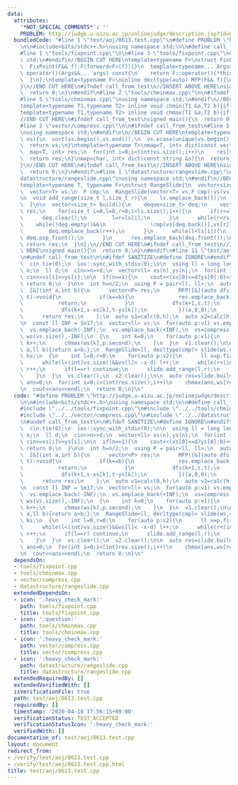 ```yaml
---
data:
  attributes:
    '*NOT_SPECIAL_COMMENTS*': ''
    PROBLEM: http://judge.u-aizu.ac.jp/onlinejudge/description.jsp?id=0613
  bundledCode: "#line 1 \"test/aoj/0613.test.cpp\"\n#define PROBLEM \"http://judge.u-aizu.ac.jp/onlinejudge/description.jsp?id=0613\"\
    \n\n#include<bits/stdc++.h>\nusing namespace std;\n\n#define call_from_test\n\
    #line 1 \"tools/fixpoint.cpp\"\n\n#line 3 \"tools/fixpoint.cpp\"\nusing namespace\
    \ std;\n#endif\n//BEGIN CUT HERE\ntemplate<typename F>\nstruct FixPoint : F{\n\
    \  FixPoint(F&& f):F(forward<F>(f)){}\n  template<typename... Args>\n  decltype(auto)\
    \ operator()(Args&&... args) const{\n    return F::operator()(*this,forward<Args>(args)...);\n\
    \  }\n};\ntemplate<typename F>\ninline decltype(auto) MFP(F&& f){\n  return FixPoint<F>{forward<F>(f)};\n\
    }\n//END CUT HERE\n#ifndef call_from_test\n//INSERT ABOVE HERE\nsigned main(){\n\
    \  return 0;\n}\n#endif\n#line 2 \"tools/chminmax.cpp\"\n\n#ifndef call_from_test\n\
    #line 5 \"tools/chminmax.cpp\"\nusing namespace std;\n#endif\n//BEGIN CUT HERE\n\
    template<typename T1,typename T2> inline void chmin(T1 &a,T2 b){if(a>b) a=b;}\n\
    template<typename T1,typename T2> inline void chmax(T1 &a,T2 b){if(a<b) a=b;}\n\
    //END CUT HERE\n#ifndef call_from_test\nsigned main(){\n  return 0;\n}\n#endif\n\
    #line 2 \"vector/compress.cpp\"\n\n#ifndef call_from_test\n#line 5 \"vector/compress.cpp\"\
    \nusing namespace std;\n#endif\n\n//BEGIN CUT HERE\ntemplate<typename V>\nV compress(V\
    \ vs){\n  sort(vs.begin(),vs.end());\n  vs.erase(unique(vs.begin(),vs.end()),vs.end());\n\
    \  return vs;\n}\ntemplate<typename T>\nmap<T, int> dict(const vector<T> &vs){\n\
    \  map<T, int> res;\n  for(int i=0;i<(int)vs.size();i++)\n    res[vs[i]]=i;\n\
    \  return res;\n}\nmap<char, int> dict(const string &s){\n  return dict(vector<char>(s.begin(),s.end()));\n\
    }\n//END CUT HERE\n#ifndef call_from_test\n//INSERT ABOVE HERE\nsigned main(){\n\
    \  return 0;\n}\n#endif\n#line 1 \"datastructure/rangeslide.cpp\"\n\n#line 3 \"\
    datastructure/rangeslide.cpp\"\nusing namespace std;\n#endif\n//BEGIN CUT HERE\n\
    template<typename T, typename F>\nstruct RangeSlide{\n  vector<size_t> ls,rs;\n\
    \  vector<T> vs;\n  F cmp;\n  RangeSlide(vector<T> vs,F cmp):vs(vs),cmp(cmp){}\n\
    \n  void add_range(size_t l,size_t r){\n    ls.emplace_back(l);\n    rs.emplace_back(r);\n\
    \  }\n\n  vector<size_t> build(){\n    deque<size_t> deq;\n    vector<size_t>\
    \ res;\n    for(size_t i=0,l=0,r=0;i<ls.size();i++){\n      if(r<=ls[i]){\n  \
    \      deq.clear();\n        l=r=ls[i];\n      }\n      while(r<rs[i]){\n    \
    \    while(!deq.empty()&&\n              !cmp(vs[deq.back()],vs[r])) deq.pop_back();\n\
    \        deq.emplace_back(r++);\n      }\n      while(l<ls[i]){\n        if(deq.front()==l++)\
    \ deq.pop_front();\n      }\n      res.emplace_back(deq.front());\n    }\n   \
    \ return res;\n  }\n};\n//END CUT HERE\n#ifndef call_from_test\n//INSERT ABOVE\
    \ HERE\nsigned main(){\n  return 0;\n}\n#endif\n#line 11 \"test/aoj/0613.test.cpp\"\
    \n#undef call_from_test\n\n#ifdef SANITIZE\n#define IGNORE\n#endif\n\nsigned main(){\n\
    \  cin.tie(0);\n  ios::sync_with_stdio(0);\n\n  using ll = long long;\n\n  int\
    \ n;\n  ll d;\n  cin>>n>>d;\n  vector<ll> xs(n),ys(n);\n  for(int i=0;i<n;i++)\
    \ cin>>xs[i]>>ys[i];\n\n  if(n==1){\n    cout<<(xs[0]<=d?ys[0]:0)<<endl;\n   \
    \ return 0;\n  }\n\n  int h=n/2;\n  using P = pair<ll, ll>;\n  auto calc=\n  \
    \  [&](int a,int b){\n      vector<P> res;\n      MFP([&](auto dfs,int k,ll s,ll\
    \ t)->void{\n            if(k==b){\n              res.emplace_back(s,t);\n   \
    \           return;\n            }\n            dfs(k+1,s,t);\n            dfs(k+1,s+xs[k],t+ys[k]);\n\
    \            dfs(k+1,s-xs[k],t-ys[k]);\n          })(a,0,0);\n      sort(res.begin(),res.end());\n\
    \      return res;\n    };\n  auto v1=calc(0,h);\n  auto v2=calc(h,n);\n  reverse(v2.begin(),v2.end());\n\
    \n  const ll INF = 1e17;\n  vector<ll> vs;\n  for(auto p:v1) vs.emplace_back(p.first);\n\
    \  vs.emplace_back(-INF);\n  vs.emplace_back(+INF);\n  vs=compress(vs);\n\n  vector<ll>\
    \ ws(vs.size(),-INF);\n  {\n    int k=0;\n    for(auto p:v1){\n      while(vs[k]<p.first)\
    \ k++;\n      chmax(ws[k],p.second);\n    }\n  }\n  v1.clear();\n\n  auto cmp=[](ll\
    \ a,ll b){return a>b;};\n  RangeSlide<ll, decltype(cmp)> slide(ws,cmp);\n\n  vector<ll>\
    \ ks;\n  {\n    int l=0,r=0;\n    for(auto p:v2){\n      ll x=p.first,k=p.second;\n\
    \      while(l<(int)vs.size()&&vs[l]< -x-d) l++;\n      while(r<(int)vs.size()&&vs[r]<=-x+d)\
    \ r++;\n      if(l==r) continue;\n      slide.add_range(l,r);\n      ks.emplace_back(k);\n\
    \    }\n  }\n  vs.clear();\n  v2.clear();\n\n  auto res=slide.build();\n\n  ll\
    \ ans=0;\n  for(int i=0;i<(int)res.size();i++)\n    chmax(ans,ws[res[i]]+ks[i]);\n\
    \n  cout<<ans<<endl;\n  return 0;\n}\n"
  code: "#define PROBLEM \"http://judge.u-aizu.ac.jp/onlinejudge/description.jsp?id=0613\"\
    \n\n#include<bits/stdc++.h>\nusing namespace std;\n\n#define call_from_test\n\
    #include \"../../tools/fixpoint.cpp\"\n#include \"../../tools/chminmax.cpp\"\n\
    #include \"../../vector/compress.cpp\"\n#include \"../../datastructure/rangeslide.cpp\"\
    \n#undef call_from_test\n\n#ifdef SANITIZE\n#define IGNORE\n#endif\n\nsigned main(){\n\
    \  cin.tie(0);\n  ios::sync_with_stdio(0);\n\n  using ll = long long;\n\n  int\
    \ n;\n  ll d;\n  cin>>n>>d;\n  vector<ll> xs(n),ys(n);\n  for(int i=0;i<n;i++)\
    \ cin>>xs[i]>>ys[i];\n\n  if(n==1){\n    cout<<(xs[0]<=d?ys[0]:0)<<endl;\n   \
    \ return 0;\n  }\n\n  int h=n/2;\n  using P = pair<ll, ll>;\n  auto calc=\n  \
    \  [&](int a,int b){\n      vector<P> res;\n      MFP([&](auto dfs,int k,ll s,ll\
    \ t)->void{\n            if(k==b){\n              res.emplace_back(s,t);\n   \
    \           return;\n            }\n            dfs(k+1,s,t);\n            dfs(k+1,s+xs[k],t+ys[k]);\n\
    \            dfs(k+1,s-xs[k],t-ys[k]);\n          })(a,0,0);\n      sort(res.begin(),res.end());\n\
    \      return res;\n    };\n  auto v1=calc(0,h);\n  auto v2=calc(h,n);\n  reverse(v2.begin(),v2.end());\n\
    \n  const ll INF = 1e17;\n  vector<ll> vs;\n  for(auto p:v1) vs.emplace_back(p.first);\n\
    \  vs.emplace_back(-INF);\n  vs.emplace_back(+INF);\n  vs=compress(vs);\n\n  vector<ll>\
    \ ws(vs.size(),-INF);\n  {\n    int k=0;\n    for(auto p:v1){\n      while(vs[k]<p.first)\
    \ k++;\n      chmax(ws[k],p.second);\n    }\n  }\n  v1.clear();\n\n  auto cmp=[](ll\
    \ a,ll b){return a>b;};\n  RangeSlide<ll, decltype(cmp)> slide(ws,cmp);\n\n  vector<ll>\
    \ ks;\n  {\n    int l=0,r=0;\n    for(auto p:v2){\n      ll x=p.first,k=p.second;\n\
    \      while(l<(int)vs.size()&&vs[l]< -x-d) l++;\n      while(r<(int)vs.size()&&vs[r]<=-x+d)\
    \ r++;\n      if(l==r) continue;\n      slide.add_range(l,r);\n      ks.emplace_back(k);\n\
    \    }\n  }\n  vs.clear();\n  v2.clear();\n\n  auto res=slide.build();\n\n  ll\
    \ ans=0;\n  for(int i=0;i<(int)res.size();i++)\n    chmax(ans,ws[res[i]]+ks[i]);\n\
    \n  cout<<ans<<endl;\n  return 0;\n}\n"
  dependsOn:
  - tools/fixpoint.cpp
  - tools/chminmax.cpp
  - vector/compress.cpp
  - datastructure/rangeslide.cpp
  extendedDependsOn:
  - icon: ':heavy_check_mark:'
    path: tools/fixpoint.cpp
    title: tools/fixpoint.cpp
  - icon: ':question:'
    path: tools/chminmax.cpp
    title: tools/chminmax.cpp
  - icon: ':heavy_check_mark:'
    path: vector/compress.cpp
    title: vector/compress.cpp
  - icon: ':heavy_check_mark:'
    path: datastructure/rangeslide.cpp
    title: datastructure/rangeslide.cpp
  extendedRequiredBy: []
  extendedVerifiedWith: []
  isVerificationFile: true
  path: test/aoj/0613.test.cpp
  requiredBy: []
  timestamp: '2020-04-18 17:56:15+09:00'
  verificationStatus: TEST_ACCEPTED
  verificationStatusIcon: ':heavy_check_mark:'
  verifiedWith: []
documentation_of: test/aoj/0613.test.cpp
layout: document
redirect_from:
- /verify/test/aoj/0613.test.cpp
- /verify/test/aoj/0613.test.cpp.html
title: test/aoj/0613.test.cpp
---
```

